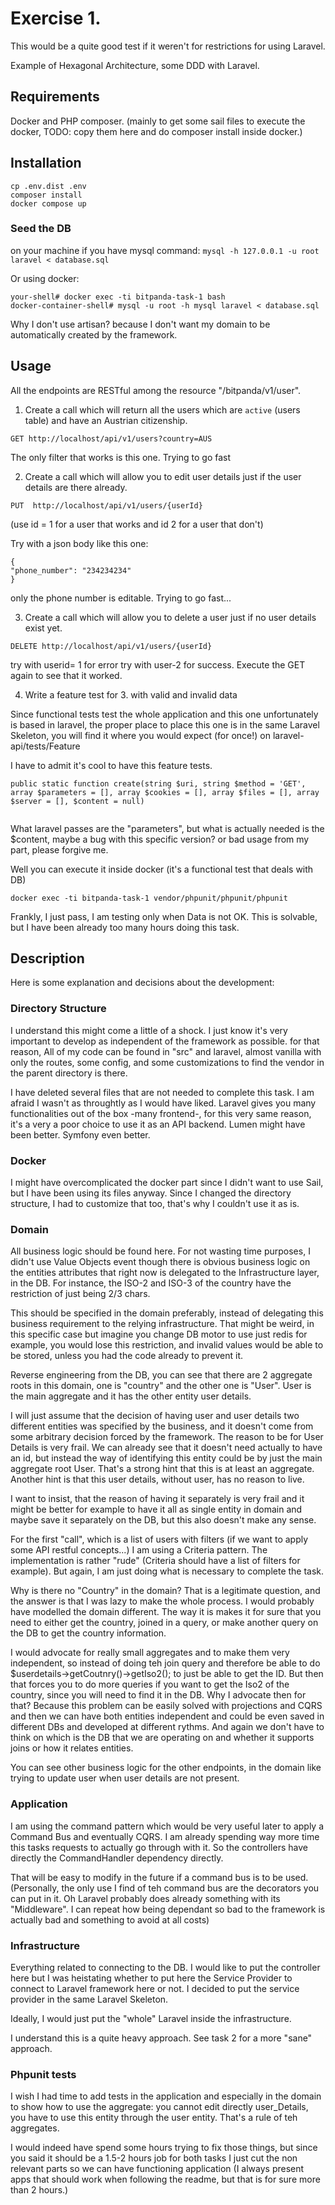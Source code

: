 # Exercise 1.

This would be a quite good test if it weren't for restrictions for using Laravel.

Example of Hexagonal Architecture, some DDD with Laravel.

## Requirements

Docker and PHP composer. 
(mainly to get some sail files to execute the docker, TODO: copy them here
and do composer install inside docker.)

## Installation


```
cp .env.dist .env
composer install
docker compose up
```

### Seed the DB
on your machine if you have mysql command:
`mysql -h 127.0.0.1 -u root laravel < database.sql`

Or using docker:

```
your-shell# docker exec -ti bitpanda-task-1 bash
docker-container-shell# mysql -u root -h mysql laravel < database.sql
```

Why I don't use artisan? because I don't want my domain to be automatically created by the framework.

## Usage

All the endpoints are RESTful among the resource "/bitpanda/v1/user".

1. Create a call which will return all the users which are `active` (users table) and have an Austrian citizenship.

`GET http://localhost/api/v1/users?country=AUS`

The only filter that works is this one. Trying to go fast


2. Create a call which will allow you to edit user details just if the user details are there already.

`PUT  http://localhost/api/v1/users/{userId}`

(use id = 1 for a user that works and id 2 for a user that don't)

Try with a json body like this one:

```
{
"phone_number": "234234234"
}
```

only the phone number is editable. Trying to go fast...

3. Create a call which will allow you to delete a user just if no user details exist yet.
  
`DELETE http://localhost/api/v1/users/{userId}`

try with userid= 1 for error
try with user-2 for success. Execute the GET again to see that it worked.

4. Write a feature test for 3. with valid and invalid data


Since functional tests test the whole application and this one unfortunately is based in laravel,
the proper place to place this one is in the same Laravel Skeleton, you will find it where
you would expect (for once!) on laravel-api/tests/Feature

I have to admit it's cool to have this feature tests.

```
public static function create(string $uri, string $method = 'GET', array $parameters = [], array $cookies = [], array $files = [], array $server = [], $content = null)
    
```
What laravel passes are the "parameters", but what is actually needed is the $content, 
maybe a bug with this specific version? or bad usage from my part, please forgive me.

Well you can execute it inside docker (it's a functional test that deals with DB)
```
docker exec -ti bitpanda-task-1 vendor/phpunit/phpunit/phpunit
```

Frankly, I just pass, I am testing only when Data is not OK. This is solvable, but 
I have been already too many hours doing this task.

## Description

Here is some explanation and decisions about the development:

###  Directory Structure

I understand this might come a little of a shock. I just know it's very important to develop as independent
of the framework as possible. for that reason, All of my code can be found in "src" and laravel, almost vanilla
with only the routes, some config, and some customizations to find the vendor in the parent directory
is there.

I have deleted several files that are not needed to complete this task. I am afraid I wasn't as throughtly as I would 
have liked. Laravel gives you many functionalities out of the box -many frontend-, for this very same reason, it's a very a poor choice
to use it as an API backend. Lumen might have been better. Symfony even better.

### Docker

I might have overcomplicated the docker part since I didn't want to use Sail, but I have been using
its files anyway. Since I changed the directory structure, I had to customize that too, that's why I couldn't use it
as is.


### Domain

All business logic should be found here. For not wasting time purposes, I didn't use Value Objects
event though there is obvious business logic on the entities attributes that right
now is delegated to the Infrastructure layer, in the DB. For instance, the ISO-2 and
ISO-3 of the country have the restriction of just being 2/3 chars.

This should be specified in the domain preferably, instead of delegating this business
requirement to the relying infrastructure. That might be weird, in this specific case
but imagine you change DB motor to use just redis for example, you would lose this
restriction, and invalid values would be able to be stored, unless you had the code
already to prevent it.

Reverse engineering from the DB, you can see that there are 2 aggregate roots in this domain,
one is "country" and the other one is "User". User is the main aggregate and it has the other
entity user details.

I will just assume that the decision of having user and user details two different entities
was specified by the business, and it doesn't come from some arbitrary decision forced by
the framework. The reason to be for User Details is very frail. We can already see that
it doesn't need actually to have an id, but instead the way of identifying this entity
could be by just the main aggregate root User. That's a strong hint that this is at least
an aggregate. Another hint is that this user details, without user, has no reason to live.

I want to insist, that the reason of having it separately is very frail and it might be better
for example to have it all as single entity in domain and maybe save it separately on the DB, but this also
doesn't make any sense.

For the first "call", which is a list of users with filters (if we want to apply some API restful concepts...)
I am using a Criteria pattern. The implementation is rather "rude" (Criteria should have a list of filters
for example). But again, I am just doing what is necessary to complete the task.

Why is there no "Country" in the domain? That is a legitimate question, and the answer is that I was
lazy to make the whole process. I would probably have modelled the domain different. The way it is
makes it for sure that you need to either get the country, joined in a query, or make another
query on the DB to get the country information.

I would advocate for really small aggregates and to make them very independent, so instead of doing teh join query
and therefore be able to do $userdetails->getCoutnry()->getIso2(); to just be able to get the ID. But then
that forces you to do more queries if you want to get the Iso2 of the country, since you will need to find it in the DB.
Why I advocate then for that? Because this problem can be easily solved with projections and CQRS and then we
can have both entities independent and could be even saved in different DBs and developed at different rythms. And again
we don't have to think on which is the DB that we are operating on and whether it supports joins or how it relates
entities.

You can see other business logic for the other endpoints, 
in the domain like trying to update user when user details are not present.

### Application

I am using the command pattern which would be very useful later to apply a Command Bus
and eventually CQRS. I am already spending way more time this tasks requests
to actually go through with it. So the controllers have directly the CommandHandler dependency directly.

That will be easy to modify in the future if a command bus is to be used. (Personally, the only use
I find of teh command bus are the decorators you can put in it. Oh Laravel probably does already something
with its "Middleware". I can repeat how being dependant so bad to the framework is actually bad and something
to avoid at all costs)

### Infrastructure

Everything related to connecting to the DB. I would like to put the controller here but
I was heistating whether to put here the Service Provider to connect to Laravel framework here or not.
I decided to put the service provider in the same Laravel Skeleton.

Ideally, I would just put the "whole" Laravel inside the infrastructure.

I understand this is a quite heavy approach. See task 2 for a more "sane" approach.

### Phpunit tests

I wish I had time to add tests in the application and especially in the domain to show how to use
the aggregate: you cannot edit directly user_Details, you have to use this entity through
the user entity. That's a rule of teh aggregates.

I would indeed have spend some hours trying to fix those things, but since you said
it should be a 1.5-2 hours job for both tasks I just cut the non relevant parts so we can
have functioning application (I always present apps that should work when following the readme,
but that is for sure more than 2 hours.)
